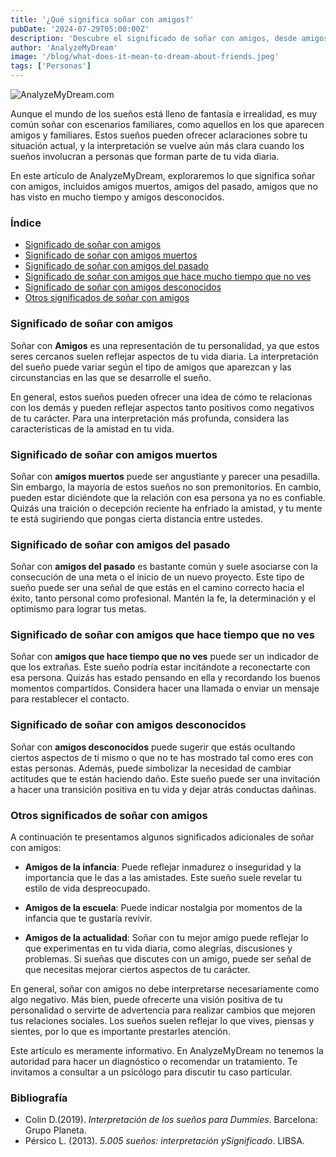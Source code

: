 ```yaml
---
title: '¿Qué significa soñar con amigos?'
pubDate: '2024-07-29T05:00:00Z'
description: 'Descubre el significado de soñar con amigos, desde amigos muertos hasta amigos desconocidos, y lo que estos sueños pueden revelar sobre tu vida y emociones.'
author: 'AnalyzeMyDream'
image: '/blog/what-does-it-mean-to-dream-about-friends.jpeg'
tags: ['Personas']
---
```


![AnalyzeMyDream.com](/blog/what-does-it-mean-to-dream-about-friends.jpeg)

Aunque el mundo de los sueños está lleno de fantasía e irrealidad, es muy común soñar con escenarios familiares, como aquellos en los que aparecen amigos y familiares. Estos sueños pueden ofrecer aclaraciones sobre tu situación actual, y la interpretación se vuelve aún más clara cuando los sueños involucran a personas que forman parte de tu vida diaria.

En este artículo de AnalyzeMyDream, exploraremos lo que significa soñar con amigos, incluidos amigos muertos, amigos del pasado, amigos que no has visto en mucho tiempo y amigos desconocidos.

### Índice

- [Significado de soñar con amigos](#significado-de-soñar-con-amigos)
- [Significado de soñar con amigos muertos](#significado-de-soñar-con-amigos-muertos)
- [Significado de soñar con amigos del pasado](#significado-de-sonar-con-amigos-del-pasado)
- [Significado de soñar con amigos que hace mucho tiempo que no ves](#significado-de-sonar-con-amigos-que-hace-mucho-tiempo-que-no-ves)
- [Significado de soñar con amigos desconocidos](#significado-de-sonar-con-amigos-desconocidos)
- [Otros significados de soñar con amigos](#otros-significados-de-soñar-con-amigos)

### Significado de soñar con amigos

Soñar con **Amigos** es una representación de tu personalidad, ya que estos seres cercanos suelen reflejar aspectos de tu vida diaria. La interpretación del sueño puede variar según el tipo de amigos que aparezcan y las circunstancias en las que se desarrolle el sueño. 

En general, estos sueños pueden ofrecer una idea de cómo te relacionas con los demás y pueden reflejar aspectos tanto positivos como negativos de tu carácter. Para una interpretación más profunda, considera las características de la amistad en tu vida. 

### Significado de soñar con amigos muertos

Soñar con **amigos muertos** puede ser angustiante y parecer una pesadilla. Sin embargo, la mayoría de estos sueños no son premonitorios. En cambio, pueden estar diciéndote que la relación con esa persona ya no es confiable. Quizás una traición o decepción reciente ha enfriado la amistad, y tu mente te está sugiriendo que pongas cierta distancia entre ustedes. 

### Significado de soñar con amigos del pasado

Soñar con **amigos del pasado** es bastante común y suele asociarse con la consecución de una meta o el inicio de un nuevo proyecto. Este tipo de sueño puede ser una señal de que estás en el camino correcto hacia el éxito, tanto personal como profesional. Mantén la fe, la determinación y el optimismo para lograr tus metas.

### Significado de soñar con amigos que hace tiempo que no ves

Soñar con **amigos que hace tiempo que no ves** puede ser un indicador de que los extrañas. Este sueño podría estar incitándote a reconectarte con esa persona. Quizás has estado pensando en ella y recordando los buenos momentos compartidos. Considera hacer una llamada o enviar un mensaje para restablecer el contacto.

### Significado de soñar con amigos desconocidos

Soñar con **amigos desconocidos** puede sugerir que estás ocultando ciertos aspectos de ti mismo o que no te has mostrado tal como eres con estas personas. Además, puede simbolizar la necesidad de cambiar actitudes que te están haciendo daño. Este sueño puede ser una invitación a hacer una transición positiva en tu vida y dejar atrás conductas dañinas.

### Otros significados de soñar con amigos

A continuación te presentamos algunos significados adicionales de soñar con amigos:

- **Amigos de la infancia**: Puede reflejar inmadurez o inseguridad y la importancia que le das a las amistades. Este sueño suele revelar tu estilo de vida despreocupado.

- **Amigos de la escuela**: Puede indicar nostalgia por momentos de la infancia que te gustaría revivir.

- **Amigos de la actualidad**: Soñar con tu mejor amigo puede reflejar lo que experimentas en tu vida diaria, como alegrías, discusiones y problemas. Si sueñas que discutes con un amigo, puede ser señal de que necesitas mejorar ciertos aspectos de tu carácter.

En general, soñar con amigos no debe interpretarse necesariamente como algo negativo. Más bien, puede ofrecerte una visión positiva de tu personalidad o servirte de advertencia para realizar cambios que mejoren tus relaciones sociales. Los sueños suelen reflejar lo que vives, piensas y sientes, por lo que es importante prestarles atención.

Este artículo es meramente informativo. En AnalyzeMyDream no tenemos la autoridad para hacer un diagnóstico o recomendar un tratamiento. Te invitamos a consultar a un psicólogo para discutir tu caso particular.

### Bibliografía

- Colin D.(2019). *Interpretación de los sueños para Dummies*. Barcelona: Grupo Planeta.
- Pérsico L. (2013). *5.005 sueños: interpretación ySignificado*. LIBSA.